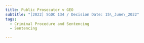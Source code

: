 ```yaml
---
title: Public Prosecutor v GEO
subtitle: "[2022] SGDC 134 / Decision Date: 15\_June\_2022"
tags:
  - Criminal Procedure and Sentencing
  - Sentencing

---
```

